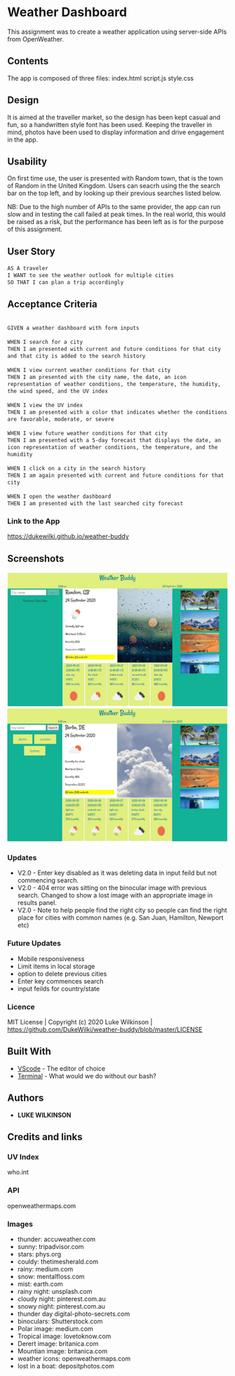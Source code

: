 # Weather Dashboard
This assignment was to create a weather application using server-side APIs from OpenWeather.

## Contents
<p>
The app is composed of three files:
index.html script.js style.css
</p>

## Design
<p>It is aimed at the traveller market, so the design has been kept casual and fun, so a handwritten style font has been used. Keeping the traveller in mind, photos have been used to display information and drive engagement in the app.</p>

## Usability
<p> On first time use, the user is presented with Random town, that is the town of Random in the United Kingdom. Users can seacrh using the the search bar on the top left, and by looking up their previous searches listed below.

NB: Due to the high number of APIs to the same provider, the app can run slow and in testing the call failed at peak times. In the real world, this would be raised as a risk, but the performance has been left as is for the purpose of this assignment.</p>

## User Story
    
```
AS A traveler
I WANT to see the weather outlook for multiple cities
SO THAT I can plan a trip accordingly
```

## Acceptance Criteria

```

GIVEN a weather dashboard with form inputs

WHEN I search for a city
THEN I am presented with current and future conditions for that city and that city is added to the search history

WHEN I view current weather conditions for that city
THEN I am presented with the city name, the date, an icon representation of weather conditions, the temperature, the humidity, the wind speed, and the UV index

WHEN I view the UV index
THEN I am presented with a color that indicates whether the conditions are favorable, moderate, or severe

WHEN I view future weather conditions for that city
THEN I am presented with a 5-day forecast that displays the date, an icon representation of weather conditions, the temperature, and the humidity

WHEN I click on a city in the search history
THEN I am again presented with current and future conditions for that city

WHEN I open the weather dashboard
THEN I am presented with the last searched city forecast

```

### Link to the App
https://dukewilki.github.io/weather-buddy

## Screenshots
![Screenshot 1](https://github.com/DukeWilki/weather-buddy/blob/master/assets/random.JPG)
![Screenshot 2](https://github.com/DukeWilki/weather-buddy/blob/master/assets/berlin.JPG)


### Updates
* V2.0 - Enter key disabled as it was deleting data in input feild but not commencing search.
* V2.0 - 404 error was sitting on the binocular image with previous search. Changed to show a lost image with an appropriate image in results panel.
* V2.0 - Note to help people find the right city so people can find the right place for cities with common names (e.g. San Juan, Hamilton, Newport etc) 

### Future Updates
* Mobile responsiveness
* Limit items in local storage
* option to delete previous cities
* Enter key commences search
* input feilds for country/state 

### Licence
MIT License | Copyright (c) 2020 Luke Wilkinson | https://github.com/DukeWilki/weather-buddy/blob/master/LICENSE

## Built With
* [VScode](https://code.visualstudio.com/) - The editor of choice
* [Terminal](https:///) - What would we do without our bash?

## Authors
* **LUKE WILKINSON**

## Credits and links
### UV Index
who.int
### API
openweathermaps.com
### Images
* thunder: accuweather.com
* sunny: tripadvisor.com
* stars: phys.org
* couldy: thetimesherald.com
* rainy: medium.com
* snow: mentalfloss.com
* mist: earth.com
* rainy night: unsplash.com
* cloudy night: pinterest.com.au
* snowy night: pinterest.com.au
* thunder day digital-photo-secrets.com
* binoculars: Shutterstock.com
* Polar image: medium.com
* Tropical image: lovetoknow.com
* Derert image: britanica.com
* Mountian image: britanica.com
* weather icons: openweathermaps.com
* lost in a boat: depositphotos.com
